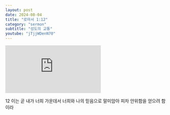 ```yaml
---
layout: post
date: 2024-08-04
title: "로마서 1:12"
category: "sermon"
subtitle: "성도의 교통"
youtube: "jTjjWDenN70"
---
```


<div class="youtube margin-large">
    <iframe src="https://www.youtube.com/embed/jTjjWDenN70" title="YouTube video player" frameborder="0" allow="accelerometer; autoplay; clipboard-write; encrypted-media; gyroscope; picture-in-picture; web-share" allowfullscreen></iframe>
</div>

 12 이는 곧 내가 너희 가운데서 너희와 나의 믿음으로 말미암아 피차 안위함을 얻으려 함이라

